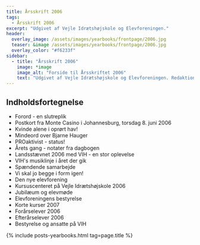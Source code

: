 ```yaml
---
title: Årsskrift 2006
tags:
  - Årsskrift 2006
excerpt: "Udgivet af Vejle Idrætshøjskole og Elevforeningen."
header:
  overlay_image: /assets/images/yearbooks/frontpage/2006.jpg
  teaser: &image /assets/images/yearbooks/frontpage/2006.jpg
  overlay_color: "#f6233f"
sidebar:
  - title: "Årsskrift 2006"
    image: *image
    image_alt: "Forside til Årsskriftet 2006"
    text: "Udgivet af Vejle Idrætshøjskole og Elevforeningen. Redaktion: Anders Krintel, Bent Serup og Torben Espersen."
---
```


## Indholdsfortegnelse

- Forord - en slutreplik
- Postkort fra Monte Casino i Johannesburg, torsdag 8. juni 2006
- Kvinde alene i oprørt hav!
- Mindeord over Bjarne Hauger
- PROaktivist - status!
- Årets gang - notater fra dagbogen
- Landsstævnet 2006 med VIH - en stor oplevelse
- VIH's musiklinje i året der gik
- Spændende samarbejde
- Vi skal jo begge i form igen!
- Den nye elevforening
- Kursuscenteret på Vejle Idrætshøjskole 2006
- Jubilæum og elevmøde
- Elevforeningens bestyrelse
- Korte kurser 2007
- Forårselever 2006
- Efterårselever 2006
- Bestyrelse og ansatte på VIH

{% include posts-yearbooks.html tag=page.title %}
